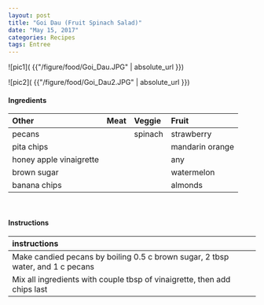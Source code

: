 ```yaml
---
layout: post
title: "Goi Dau (Fruit Spinach Salad)"
date: "May 15, 2017"
categories: Recipes
tags: Entree
---
```




![pic1]( {{"/figure/food/Goi_Dau.JPG" | absolute_url }})

![pic2]( {{"/figure/food/Goi_Dau2.JPG" | absolute_url }})




#### Ingredients

<table class = "presenttab">
 <thead>
  <tr>
   <th style="text-align:left;"> Other </th>
   <th style="text-align:left;"> Meat </th>
   <th style="text-align:left;"> Veggie </th>
   <th style="text-align:left;"> Fruit </th>
  </tr>
 </thead>
<tbody>
  <tr>
   <td style="text-align:left;"> pecans </td>
   <td style="text-align:left;">  </td>
   <td style="text-align:left;"> spinach </td>
   <td style="text-align:left;"> strawberry </td>
  </tr>
  <tr>
   <td style="text-align:left;"> pita chips </td>
   <td style="text-align:left;">  </td>
   <td style="text-align:left;">  </td>
   <td style="text-align:left;"> mandarin orange </td>
  </tr>
  <tr>
   <td style="text-align:left;"> honey apple vinaigrette </td>
   <td style="text-align:left;">  </td>
   <td style="text-align:left;">  </td>
   <td style="text-align:left;"> any </td>
  </tr>
  <tr>
   <td style="text-align:left;"> brown sugar </td>
   <td style="text-align:left;">  </td>
   <td style="text-align:left;">  </td>
   <td style="text-align:left;"> watermelon </td>
  </tr>
  <tr>
   <td style="text-align:left;"> banana chips </td>
   <td style="text-align:left;">  </td>
   <td style="text-align:left;">  </td>
   <td style="text-align:left;"> almonds </td>
  </tr>
</tbody>
</table>

<br>

#### Instructions

<table class = "presenttabnoh">
 <thead>
  <tr>
   <th style="text-align:left;"> instructions </th>
  </tr>
 </thead>
<tbody>
  <tr>
   <td style="text-align:left;"> Make candied pecans by boiling 0.5 c brown sugar, 2 tbsp water, and 1 c pecans </td>
  </tr>
  <tr>
   <td style="text-align:left;"> Mix all ingredients with couple tbsp of vinaigrette, then add chips last </td>
  </tr>
</tbody>
</table>

